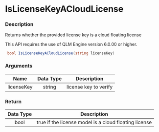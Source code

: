 # IsLicenseKeyACloudLicense

### Description

Returns whether the provided license key is a cloud floating license&#x20;

This API requires the use of QLM Engine version 6.0.00 or higher.

```csharp
 bool IsLicenseKeyACloudLicense(string licenseKey)
```

### Arguments

| Name       | Data Type | Description           |
| ---------- | :-------: | --------------------- |
| licenseKey |  string   | license key to verify |

### Return

| Data Type | Description                                            |
| :-------: | ------------------------------------------------------ |
|    bool   | true if the license model is a cloud floating license  |
